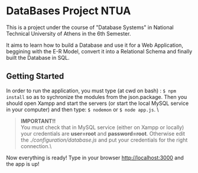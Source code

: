 # DataBases Project NTUA

  This is a project under the course of "Database Systems" in National Technical University of Athens in the 6th Semester.
  
  It aims to learn how to build a Database and use it for a Web Application, beggining with the E-R Model, convert it into a Relational Schema and finally built the Database in SQL.
  
  ## Getting Started
  In order to run the application, you must type (at cwd on bash) : `$ npm install` so as to sychronize the modules from the json.package.
  Then you should open Xampp and start the servers (or start the local MySQL service in your computer) and then type: `$ nodemon` or  `$ node app.js`. \
  >**IMPORTANT!!** \
  You must check that in MySQL service (either on Xampp or locally) your credentials are **user=root** and **password=root**.     Otherwise edit the *./configuration/database.js* and put your credentials for the right connection.\
  
  
  Now everything is ready! Type in your browser <http://localhost:3000> and the app is up!
  
  ## 
    
